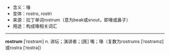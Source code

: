 - <span class="definition">含义：喙</span>
- <span class="definition">变体：rostro, rostri</span>
- <span class="definition">来源：拉丁单词rostrum（意为beak或snout，即喙或鼻子）</span>
- <span class="definition">用途：构成喙相关词汇</span>

---

<span class="vocabulary">**rostrum**</span> [ˈrɒstrəm] n. 讲坛；演讲者；[医] 嘴；喙（复数为rostrums [ˈrɒstrəmz]或rostra [ˈrɒstrə]）


